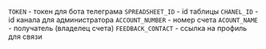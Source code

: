 `TOKEN` - токен для бота телеграма
`SPREADSHEET_ID` - id таблицы
`CHANEL_ID` - id канала для администратора
`ACCOUNT_NUMBER` - номер счета
`ACOUNT_NAME` - получатель (владелец счета)
`FEEDBACK_CONTACT` - ссылка на профиль для связи
